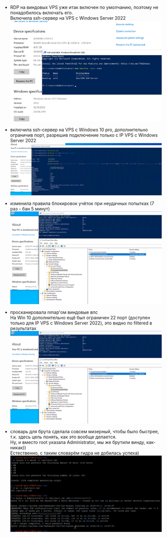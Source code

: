 
- RDP на виндовых VPS уже итак включен по умолчанию, поэтому не понадобилось включать его.<br>
Включила ssh-сервер на VPS с Windows Server 2022
![Windows Server 2022 ssh-server enabled](winserver_sshserv_enable.png)


- включила ssh-сервер на VPS с Windows 10 pro, дополнительно ограничив порт, разрешив подключение только с IP VPS с Windows Server 2022
![На Windows 10 pro включён ssh-сервер](win10_sshserv_enable.png)


- изменила правила блокировок учёток при неудачных попытках (7 раз - бан 5 минут)
![Правила блокировки учёток изменены на Windows 10 Pro](win10_ALP.png)


- просканировала nmap'ом виндовые впс<br>
На Win 10 дополнительно ещё был ограничен 22 порт (доступен только для IP VPS с Windows Server 2022), это видно по filtered в результатах
![nmap scan](win10_ALP.png)

- словарь для брута сделала совсем мизерный, чтобы было быстрее, т.к. здесь цель понять, как это вообще делается.<br>
Ну, и вместо root указала Administrator, мы же брутили винду, как-никак))<br>
Естественно, с таким словарём гидра не добилась успеха)
![Брутфорс ради брутфорса](crunch_hydra.png)

